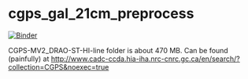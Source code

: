 # cgps_gal_21cm_preprocess

[![Binder](https://mybinder.org/badge_logo.svg)](https://mybinder.org/v2/gh/saint-germain/cgps_gal_21cm_preprocess/master)


CGPS-MV2_DRAO-ST-HI-line folder is about 470 MB. Can be found (painfully) at http://www.cadc-ccda.hia-iha.nrc-cnrc.gc.ca/en/search/?collection=CGPS&noexec=true
